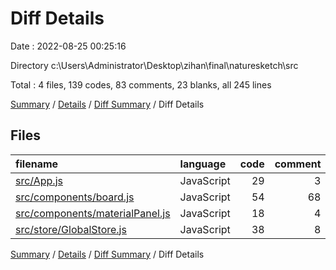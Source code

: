 # Diff Details

Date : 2022-08-25 00:25:16

Directory c:\\Users\\Administrator\\Desktop\\zihan\\final\\naturesketch\\src

Total : 4 files,  139 codes, 83 comments, 23 blanks, all 245 lines

[Summary](results.md) / [Details](details.md) / [Diff Summary](diff.md) / Diff Details

## Files
| filename | language | code | comment | blank | total |
| :--- | :--- | ---: | ---: | ---: | ---: |
| [src/App.js](/src/App.js) | JavaScript | 29 | 3 | 6 | 38 |
| [src/components/board.js](/src/components/board.js) | JavaScript | 54 | 68 | 13 | 135 |
| [src/components/materialPanel.js](/src/components/materialPanel.js) | JavaScript | 18 | 4 | 2 | 24 |
| [src/store/GlobalStore.js](/src/store/GlobalStore.js) | JavaScript | 38 | 8 | 2 | 48 |

[Summary](results.md) / [Details](details.md) / [Diff Summary](diff.md) / Diff Details
